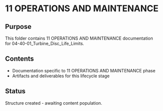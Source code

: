 # 11 OPERATIONS AND MAINTENANCE

## Purpose
This folder contains 11 OPERATIONS AND MAINTENANCE documentation for 04-40-01_Turbine_Disc_Life_Limits.

## Contents
- Documentation specific to 11 OPERATIONS AND MAINTENANCE phase
- Artifacts and deliverables for this lifecycle stage

## Status
Structure created - awaiting content population.
